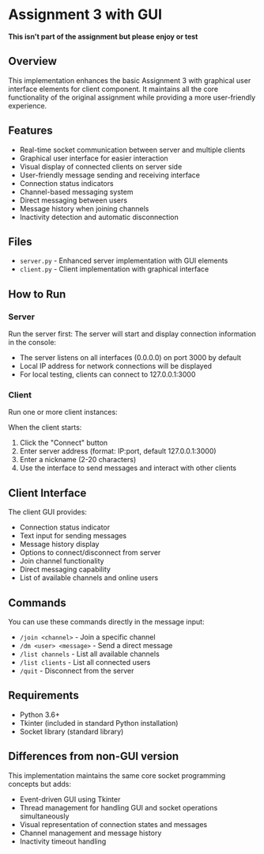 # Assignment 3 with GUI

**This isn't part of the assignment but please enjoy or test**

## Overview
This implementation enhances the basic Assignment 3 with graphical user interface elements for client component. It maintains all the core functionality of the original assignment while providing a more user-friendly experience.

## Features
- Real-time socket communication between server and multiple clients
- Graphical user interface for easier interaction
- Visual display of connected clients on server side
- User-friendly message sending and receiving interface
- Connection status indicators
- Channel-based messaging system
- Direct messaging between users
- Message history when joining channels
- Inactivity detection and automatic disconnection

## Files
- `server.py` - Enhanced server implementation with GUI elements
- `client.py` - Client implementation with graphical interface

## How to Run

### Server
Run the server first:
The server will start and display connection information in the console:
- The server listens on all interfaces (0.0.0.0) on port 3000 by default
- Local IP address for network connections will be displayed
- For local testing, clients can connect to 127.0.0.1:3000

### Client
Run one or more client instances:

When the client starts:
1. Click the "Connect" button
2. Enter server address (format: IP:port, default 127.0.0.1:3000)
3. Enter a nickname (2-20 characters)
4. Use the interface to send messages and interact with other clients

## Client Interface
The client GUI provides:
- Connection status indicator
- Text input for sending messages
- Message history display
- Options to connect/disconnect from server
- Join channel functionality
- Direct messaging capability
- List of available channels and online users

## Commands
You can use these commands directly in the message input:
- `/join <channel>` - Join a specific channel
- `/dm <user> <message>` - Send a direct message
- `/list channels` - List all available channels
- `/list clients` - List all connected users
- `/quit` - Disconnect from the server

## Requirements
- Python 3.6+
- Tkinter (included in standard Python installation)
- Socket library (standard library)

## Differences from non-GUI version
This implementation maintains the same core socket programming concepts but adds:
- Event-driven GUI using Tkinter
- Thread management for handling GUI and socket operations simultaneously
- Visual representation of connection states and messages
- Channel management and message history
- Inactivity timeout handling

